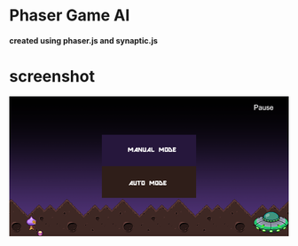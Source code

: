 # Phaser Game AI

#### created using phaser.js and synaptic.js

# screenshot
![](https://github.com/AdityaAnandKrishna/Movie_omdb_api/blob/master/screenshot/Screenshot_Jump.png)

